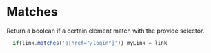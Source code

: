 # Matches
Return a boolean if a certain element match with the provide selector.

```js
  if(link.matches('a[href="/login"]')) myLink = link 
```